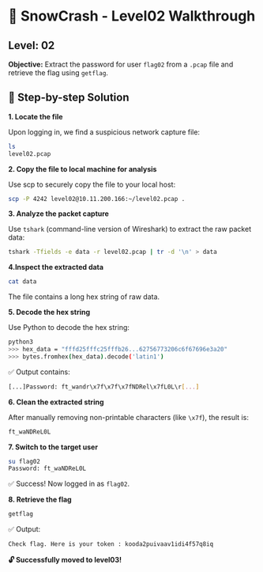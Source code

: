 # 🧊 SnowCrash - Level02 Walkthrough

## Level: 02

**Objective:** Extract the password for user `flag02` from a `.pcap` file and retrieve the flag using `getflag`.

## 🧩 Step-by-step Solution

**1. Locate the file**

Upon logging in, we find a suspicious network capture file:

```bash
ls
level02.pcap
```

**2. Copy the file to local machine for analysis**

Use scp to securely copy the file to your local host:

```bash
scp -P 4242 level02@10.11.200.166:~/level02.pcap .
```

**3. Analyze the packet capture**

Use `tshark` (command-line version of Wireshark) to extract the raw packet data:

```bash
tshark -Tfields -e data -r level02.pcap | tr -d '\n' > data
```

**4.Inspect the extracted data**

```bash
cat data
```

The file contains a long hex string of raw data.

**5. Decode the hex string**

Use Python to decode the hex string:

```bash
python3
>>> hex_data = "fffd25fffc25fffb26...62756773206c6f67696e3a20"
>>> bytes.fromhex(hex_data).decode('latin1')
```

✅ Output contains:

```bash
[...]Password: ft_wandr\x7f\x7f\x7fNDRel\x7fL0L\r[...]
```

**6. Clean the extracted string**

After manually removing non-printable characters (like `\x7f`), the result is:

```bash
ft_waNDReL0L
```

**7. Switch to the target user**

```bash
su flag02
Password: ft_waNDReL0L
```

✅ Success! Now logged in as `flag02`.

**8. Retrieve the flag**

```bash
getflag
```

✅ Output:

```bash
Check flag. Here is your token : kooda2puivaav1idi4f57q8iq
```

**🔓 Successfully moved to level03!**